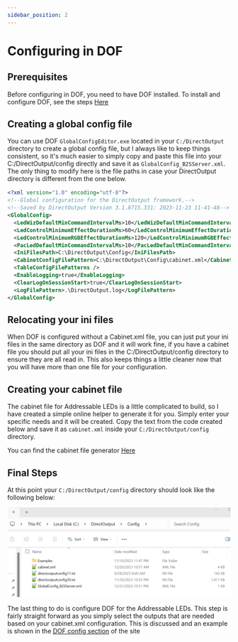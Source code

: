 ```yaml
---
sidebar_position: 2
---
```


# Configuring in DOF

## Prerequisites

Before configuring in DOF, you need to have DOF installed. To install and configure DOF, see the steps [Here](../DOF/installing)

## Creating a global config file

You can use DOF `GlobalConfigEditor.exe` located in your `C:/DirectOutput` directory to create a global config file, but I always like to keep things consistent, so it's much easier to simply copy and paste this file into your C:/DirectOutput/config directly and save it as `GlobalConfig_B2SServer.xml`. The only thing to modify here is the file paths in case your DirectOutput directory is different from the one below.

```xml
<?xml version="1.0" encoding="utf-8"?>
<!--Global configuration for the DirectOutput framework.-->
<!--Saved by DirectOutput Version 3.1.8715.331: 2023-11-23 11-41-48-->
<GlobalConfig>
  <LedWizDefaultMinCommandIntervalMs>10</LedWizDefaultMinCommandIntervalMs>
  <LedControlMinimumEffectDurationMs>60</LedControlMinimumEffectDurationMs>
  <LedControlMinimumRGBEffectDurationMs>120</LedControlMinimumRGBEffectDurationMs>
  <PacLedDefaultMinCommandIntervalMs>10</PacLedDefaultMinCommandIntervalMs>
  <IniFilesPath>C:\DirectOutput\Config</IniFilesPath>
  <CabinetConfigFilePattern>C:\DirectOutput\Config\cabinet.xml</CabinetConfigFilePattern>
  <TableConfigFilePatterns />
  <EnableLogging>true</EnableLogging>
  <ClearLogOnSessionStart>true</ClearLogOnSessionStart>
  <LogFilePattern>.\DirectOutput.log</LogFilePattern>
</GlobalConfig>
```

## Relocating your ini files

When DOF is configured without a Cabinet.xml file, you can just put your ini files in the same directory as DOF and it will work fine, if you have a cabinet file you should put all your ini files in the C:/DirectOutput/config directory to ensure they are all read in. This also keeps things a little cleaner now that you will have more than one file for your configuration.

## Creating your cabinet file

The cabinet file for Addressable LEDs is a little complicated to build, so I have created a simple online helper to generate it for you. Simply enter your specific needs and it will be created. Copy the text from the code created below and save it as `cabinet.xml` inside your `C:/DirectOutput/config` directory.

You can find the cabinet file generator [Here](./cabinetGenerator)

## Final Steps

At this point your `C:/DirectOutput/config` directory should look like the following below:

![image](./img/aled1.png)

The last thing to do is configure DOF for the Addressable LEDs. This step is fairly straight forward as you simply select the outputs that are needed based on your cabinet.xml configuration. This is discussed and an example is shown in the [DOF config section](../DOF/configuring) of the site

